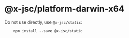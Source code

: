 # @x-jsc/platform-darwin-x64

Do not use directly, use `@x-jsc/static`:

```
    npm install --save @x-jsc/static
```
    